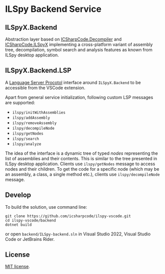 # ILSpy Backend Service

## ILSpyX.Backend

Abstraction layer based on [ICSharpCode.Decompiler](https://www.nuget.org/packages/ICSharpCode.Decompiler/)
and [ICSharpCode.ILSpyX](https://www.nuget.org/packages/ICSharpCode.ILSpyX/) implementing a cross-platform variant of
assembly tree, decompilation, symbol search and analysis features as known from ILSpy desktop application.

## ILSpyX.Backend.LSP

A [Language Server Procotol](https://microsoft.github.io/language-server-protocol/) interface around `ILSpyX.Backend` to
be accessible from the VSCode extension.

Apart from general service initialization, following custom LSP messages are supported:

- `ilspy/initWithAssemblies`
- `ilspy/addAssembly`
- `ilspy/removeAssembly`
- `ilspy/decompileNode`
- `ilspy/getNodes`
- `ilspy/search`
- `ilspy/analyze`

The idea of the interface is a dynamic tree of typed _nodes_ representing the list of assemblies and their contents.
This is similar to the tree presented in ILSpy desktop application.
Clients use `ilspy/getNodes` message to access nodes and their children.
To get the code for a specific node (which may be an assembly, a class, a single method etc.), clients use
`ilspy/decompileNode` message.

## Develop

To build the solution, use command line:

```
git clone https://github.com/icsharpcode/ilspy-vscode.git
cd ilspy-vscode/backend
dotnet build
```

or open `backend/ILSpy-backend.sln` in Visual Studio 2022, Visual Studio Code or JetBrains Rider.

## License

[MIT license](LICENSE.TXT).
